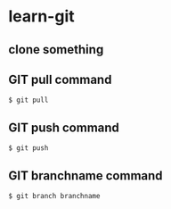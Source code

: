 # learn-git
## clone something

## GIT pull command
```shell
$ git pull
```

## GIT push command
```shell
$ git push
```

## GIT branchname command
```shell
$ git branch branchname
```